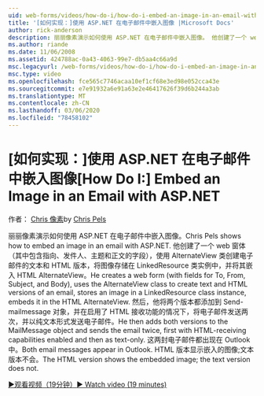 ```yaml
---
uid: web-forms/videos/how-do-i/how-do-i-embed-an-image-in-an-email-with-aspnet
title: '[如何实现：]使用 ASP.NET 在电子邮件中嵌入图像 |Microsoft Docs'
author: rick-anderson
description: 丽丽像素演示如何使用 ASP.NET 在电子邮件中嵌入图像。 他创建了一个 web 窗体（其中包含指向、发件人、主题和正文的字段），使用 AlternateView 。
ms.author: riande
ms.date: 11/06/2008
ms.assetid: 424788ac-0a43-4063-99e7-db5aa4c66a9d
msc.legacyurl: /web-forms/videos/how-do-i/how-do-i-embed-an-image-in-an-email-with-aspnet
msc.type: video
ms.openlocfilehash: fce565c7746acaa10ef1cf68e3ed98e052cca43e
ms.sourcegitcommit: e7e91932a6e91a63e2e46417626f39d6b244a3ab
ms.translationtype: MT
ms.contentlocale: zh-CN
ms.lasthandoff: 03/06/2020
ms.locfileid: "78458102"
---
```

# <a name="how-do-i-embed-an-image-in-an-email-with-aspnet"></a><span data-ttu-id="d606d-104">[如何实现：]使用 ASP.NET 在电子邮件中嵌入图像</span><span class="sxs-lookup"><span data-stu-id="d606d-104">[How Do I:] Embed an Image in an Email with ASP.NET</span></span>

<span data-ttu-id="d606d-105">作者： [Chris 像素](https://twitter.com/chrispels)</span><span class="sxs-lookup"><span data-stu-id="d606d-105">by [Chris Pels](https://twitter.com/chrispels)</span></span>

<span data-ttu-id="d606d-106">丽丽像素演示如何使用 ASP.NET 在电子邮件中嵌入图像。</span><span class="sxs-lookup"><span data-stu-id="d606d-106">Chris Pels shows how to embed an image in an email with ASP.NET.</span></span> <span data-ttu-id="d606d-107">他创建了一个 web 窗体（其中包含指向、发件人、主题和正文的字段），使用 AlternateView 类创建电子邮件的文本和 HTML 版本，将图像存储在 LinkedResource 类实例中，并将其嵌入 HTML AlternateView。</span><span class="sxs-lookup"><span data-stu-id="d606d-107">He creates a web form (with fields for To, From, Subject, and Body), uses the AlternateView class to create text and HTML versions of an email, stores an image in a LinkedResource class instance, embeds it in the HTML AlternateView.</span></span> <span data-ttu-id="d606d-108">然后，他将两个版本都添加到 Send-mailmessage 对象，并在启用了 HTML 接收功能的情况下，将电子邮件发送两次，并以纯文本形式发送电子邮件。</span><span class="sxs-lookup"><span data-stu-id="d606d-108">He then adds both versions to the MailMessage object and sends the email twice, first with HTML-receiving capabilities enabled and then as text-only.</span></span> <span data-ttu-id="d606d-109">这两封电子邮件都出现在 Outlook 中。</span><span class="sxs-lookup"><span data-stu-id="d606d-109">Both email messages appear in Outlook.</span></span> <span data-ttu-id="d606d-110">HTML 版本显示嵌入的图像;文本版本不会。</span><span class="sxs-lookup"><span data-stu-id="d606d-110">The HTML version shows the embedded image; the text version does not.</span></span>

[<span data-ttu-id="d606d-111">&#9654;观看视频（19分钟）</span><span class="sxs-lookup"><span data-stu-id="d606d-111">&#9654; Watch video (19 minutes)</span></span>](https://channel9.msdn.com/Blogs/ASP-NET-Site-Videos/how-do-i-embed-an-image-in-an-email-with-aspnet)
